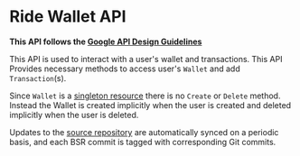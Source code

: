 # Ride Wallet API

**This API follows the [Google API Design Guidelines](https://cloud.google.com/apis/design)**

This API is used to interact with a user's wallet and transactions. This API Provides necessary methods to access user's `Wallet` and add `Transaction`(s).

Since `Wallet` is a [singleton resource](https://cloud.google.com/apis/design/design_patterns#singleton_resources) there is no `Create` or `Delete` method. Instead the Wallet is created implicitly when the user is created and deleted implicitly when the user is deleted.

Updates to the [source repository](https://github.com/ride-app/wallet-service) are automatically synced on a periodic basis, and each BSR commit is tagged with corresponding Git commits.

